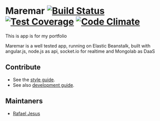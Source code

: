Maremar [![Build Status](https://travis-ci.org/rafaeljesus/maremar.svg?branch=master)](https://travis-ci.org/rafaeljesus/maremar) [![Test Coverage](https://codeclimate.com/github/rafaeljesus/maremar/badges/coverage.svg)](https://codeclimate.com/github/rafaeljesus/maremar) [![Code Climate](https://codeclimate.com/github/rafaeljesus/maremar/badges/gpa.svg)](https://codeclimate.com/github/maremar)
===============

This is app is for my portfolio

Maremar is a well tested app, running on Elastic Beanstalk, built with angular.js, node.js as api, socket.io for realtime and Mongolab as DaaS

Contribute
----------

* See the [style guide](https://github.com/copycopter/style-guide).
* See also [development guide](https://github.com/thoughtbot/guides).

Maintaners
----------

* [Rafael Jesus](https://github.com/rafaeljesus)
